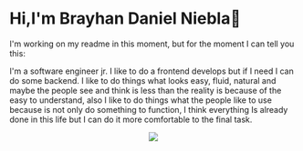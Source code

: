 
<h1 media="(text_color:#A5B4FC)" >Hi,I'm Brayhan Daniel Niebla👋</h1>

I'm working on my readme in this moment, but for the moment I can tell you this:

I'm a software engineer jr. I like to do a frontend develops but if I need I can do some backend.
I like to do things what looks easy, fluid, natural and maybe the people see and think is less than the reality is because of the easy to understand, also I like to do things what the people like to use because is not only do something to function, I think everything Is already done in this life but I can do it more comfortable to the final task.
<div align="center">
  <img align='center' src="https://github-readme-stats.vercel.app/api?username=danielniebla&show_icons=true&theme=tokyonight"/>
</div>

<!--
**danielniebla/danielniebla** is a ✨ _special_ ✨ repository because its `README.md` (this file) appears on your GitHub profile.

Here are some ideas to get you started:

- 🔭 I’m currently working on ...
- 🌱 I’m currently learning ...
- 👯 I’m looking to collaborate on ...
- 🤔 I’m looking for help with ...
- 💬 Ask me about ...
- 📫 How to reach me: ...
- 😄 Pronouns: ...
- ⚡ Fun fact: ...
-->
